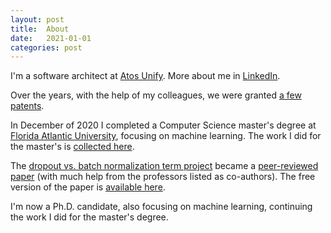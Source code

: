 ```yaml
---
layout: post
title:  About
date:   2021-01-01
categories: post
---
```


I'm a software architect at [Atos Unify](https://unify.com/en/). More about me in
[LinkedIn](https://www.linkedin.com/in/christiangarbin/).

Over the years, with the help of my colleagues, we were granted
[a few patents](https://scholar.google.com/citations?user=q1ZmDvYAAAAJ&hl=en).

In December of 2020 I completed a Computer Science master's degree at [Florida Atlantic University](https://www.fau.edu/),
focusing on machine learning. The work I did for the master's is [collected here](https://github.com/fau-masters-collected-works-cgarbin).

The [dropout vs. batch normalization term project](https://github.com/fau-masters-collected-works-cgarbin/cap6619-deep-learning-term-project)
became a [peer-reviewed paper](https://link.springer.com/article/10.1007/s11042-019-08453-9)
(with much help from the professors listed as co-authors). The free version of the paper is [available here](https://drive.google.com/file/d/1PyRUgSXqpl_OvJkWrR4HCWLDaEexzWd9/view).

I'm now a Ph.D. candidate, also focusing on machine learning, continuing the work I did for the master's degree.
